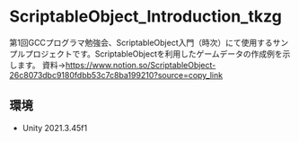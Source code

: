 # ScriptableObject_Introduction_tkzg
第1回GCCプログラマ勉強会、ScriptableObject入門（時次）にて使用するサンプルプロジェクトです。ScriptableObjectを利用したゲームデータの作成例を示します。
資料→https://www.notion.so/ScriptableObject-26c8073dbc9180fdbb53c7c8ba199210?source=copy_link

## 環境
- Unity 2021.3.45f1
